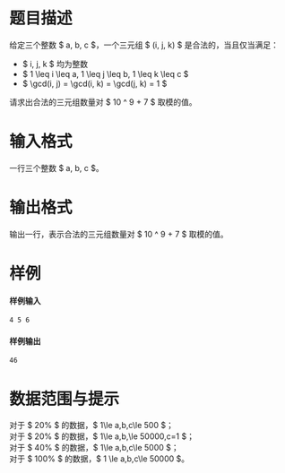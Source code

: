 
# 题目描述

给定三个整数 $ a, b, c $，一个三元组 $ (i, j, k) $ 是合法的，当且仅当满足：

* $ i, j, k $ 均为整数
* $ 1 \leq i \leq a, 1 \leq j \leq b, 1 \leq k \leq c $
* $ \gcd(i, j) = \gcd(i, k) = \gcd(j, k) = 1 $

请求出合法的三元组数量对 $ 10 ^ 9 + 7 $ 取模的值。

# 输入格式

一行三个整数 $ a, b, c $。

# 输出格式

输出一行，表示合法的三元组数量对 $ 10 ^ 9 + 7 $ 取模的值。

# 样例

#### 样例输入
```plain
4 5 6
```

#### 样例输出
```plain
46
```

# 数据范围与提示

对于 $ 20\% $ 的数据，$ 1\le a,b,c\le 500 $；  
对于 $ 20\% $ 的数据，$ 1\le a,b,\le 50000,c=1 $；  
对于 $ 40\% $ 的数据，$ 1\le a,b,c\le 5000 $；  
对于 $ 100\% $ 的数据，$ 1 \le a,b,c\le 50000 $。

